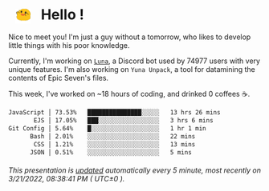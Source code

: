 <h1>   <img src="./spoink.gif" style="vertical-align:middle;" width="30px">   Hello ! </h1>

Nice to meet you! I'm just a guy without a tomorrow, who likes to develop little things with his poor knowledge.

Currently, I'm working on <a href='https://github.com/Asgarrrr/Luna'>`Luna`</a>, a Discord bot used by 74977 users with very unique features. I'm also working on `Yuna Unpack`, a tool for datamining the contents of Epic Seven's files.

This week, I've worked on ~18 hours of coding, and drinked 0 coffees ☕.

```
JavaScript │ 73.53%   ███████████████░░░░░   13 hrs 26 mins
       EJS │ 17.05%   ███░░░░░░░░░░░░░░░░░   3 hrs 6 mins
Git Config │ 5.64%    █░░░░░░░░░░░░░░░░░░░   1 hr 1 min
      Bash │ 2.01%    ░░░░░░░░░░░░░░░░░░░░   22 mins
       CSS │ 1.21%    ░░░░░░░░░░░░░░░░░░░░   13 mins
      JSON │ 0.51%    ░░░░░░░░░░░░░░░░░░░░   5 mins
```

###### This presentation is [updated](https://github.com/Asgarrrr) automatically every 5 minute, most recently on 3/21/2022, 08:38:41 PM ( UTC±0 ).